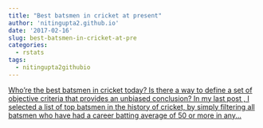 ```yaml
---
title: "Best batsmen in cricket at present"
author: 'nitingupta2.github.io'
date: '2017-02-16'
slug: best-batsmen-in-cricket-at-pre
categories:
  - rstats
tags:
  - nitingupta2githubio
---
```


[Who’re the best batsmen in cricket today? Is there a way to define a set of objective criteria that provides an unbiased conclusion? In my last post , I selected a list of top batsmen in the history of cricket, by simply filtering all batsmen who have had a career batting average of 50 or more in any...<click to read more>](https://nitingupta2.github.io/posts/best-batsmen-in-cricket-at-present/)

